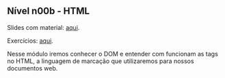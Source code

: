 ## Nível n00b - HTML

Slides com material: [aqui](https://slides.com/pedromello/adt-dev-n00b-2).

Exercícios: [aqui](Exercícios/README.md).

Nesse módulo iremos conhecer o DOM e entender com funcionam as tags no HTML, a linguagem de marcação que utilizaremos para nossos documentos web.